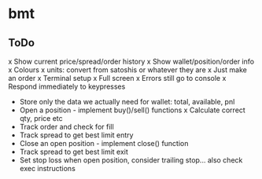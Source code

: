 # bmt

## ToDo
x Show current price/spread/order history
x Show wallet/position/order info
x Colours
x units: convert from satoshis or whatever they are
x Just make an order
x Terminal setup
 x Full screen
 x Errors still go to console
 x Respond immediately to keypresses
* Store only the data we actually need for wallet: total, available, pnl
* Open a position - implement buy()/sell() functions
 x Calculate correct qty, price etc
 * Track order and check for fill
 * Track spread to get best limit entry
* Close an open position - implement close() function
 * Track spread to get best limit exit
* Set stop loss when open position, consider trailing stop... also check exec instructions
